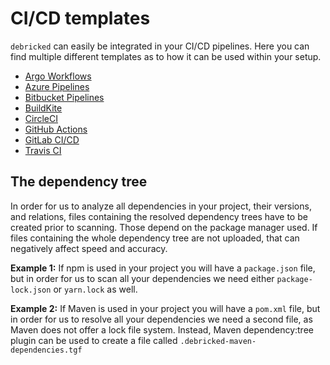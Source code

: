 # CI/CD templates
`debricked` can easily be integrated in your CI/CD pipelines. 
Here you can find multiple different templates as to how it can be used within your setup.
- [Argo Workflows](Argo)
- [Azure Pipelines](Azure)
- [Bitbucket Pipelines](Bitbucket)
- [BuildKite](BuildKite)
- [CircleCI](CircleCI)
- [GitHub Actions](GitHub)
- [GitLab CI/CD](GitLab)
- [Travis CI](Travis)

## The dependency tree
In order for us to analyze all dependencies in your project, their versions, and relations, files containing the resolved dependency trees have to be created prior to scanning. Those depend on the package manager used. If files containing the whole dependency tree are not uploaded, that can negatively affect speed and accuracy.

**Example 1:** If npm is used in your project you will have a `package.json` file, but in order for us to scan all your dependencies we need either `package-lock.json` or `yarn.lock` as well.

**Example 2:** If Maven is used in your project you will have a `pom.xml` file, but in order for us to resolve all your dependencies we need a second file, as Maven does not offer a lock file system. Instead, Maven dependency:tree plugin can be used to create a file called `.debricked-maven-dependencies.tgf`

